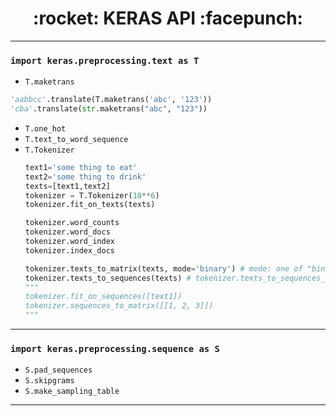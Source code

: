 <h1 align = "center">:rocket: KERAS API :facepunch:</h1>

---
### `import keras.preprocessing.text as T`
- `T.maketrans`
```python
'aabbcc'.translate(T.maketrans('abc', '123'))
'cba'.translate(str.maketrans("abc", "123"))
```
- `T.one_hot`
- `T.text_to_word_sequence`
- `T.Tokenizer`
  ```python
  text1='some thing to eat'
  text2='some thing to drink'
  texts=[text1,text2]
  tokenizer = T.Tokenizer(10**6)
  tokenizer.fit_on_texts(texts)
  
  tokenizer.word_counts
  tokenizer.word_docs
  tokenizer.word_index
  tokenizer.index_docs
  
  tokenizer.texts_to_matrix(texts, mode='binary') # mode: one of "binary", "count", "tfidf", "freq".
  tokenizer.texts_to_sequences(texts) # tokenizer.texts_to_sequences_generator(texts)
  """
  tokenizer.fit_on_sequences([text1])
  tokenizer.sequences_to_matrix([[1, 2, 3]])
  """
  ```
---
### `import keras.preprocessing.sequence as S`
- `S.pad_sequences`
- `S.skipgrams`
- `S.make_sampling_table`
---
